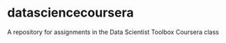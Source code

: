 datasciencecoursera
===================

A repository for assignments in the Data Scientist Toolbox Coursera class
